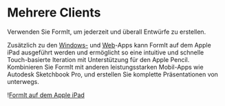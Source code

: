 # Mehrere Clients

Verwenden Sie FormIt, um jederzeit und überall Entwürfe zu erstellen.

Zusätzlich zu den [Windows-](https://formit.autodesk.com/download) und [Web](https://formit.autodesk.com/app)-Apps kann FormIt auf dem Apple iPad ausgeführt werden und ermöglicht so eine intuitive und schnelle Touch-basierte Iteration mit Unterstützung für den Apple Pencil. Kombinieren Sie FormIt mit anderen leistungsstarken Mobil-Apps wie Autodesk Sketchbook Pro, und erstellen Sie komplette Präsentationen von unterwegs.

\![FormIt auf dem Apple iPad](<../.gitbook/assets/ipad scenes (1).png>)
